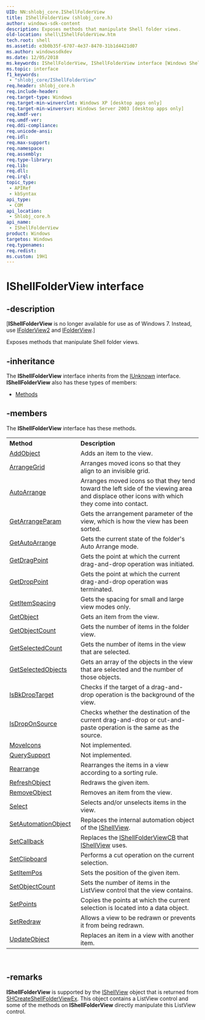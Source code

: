 ```yaml
---
UID: NN:shlobj_core.IShellFolderView
title: IShellFolderView (shlobj_core.h)
author: windows-sdk-content
description: Exposes methods that manipulate Shell folder views.
old-location: shell\IShellFolderView.htm
tech.root: shell
ms.assetid: e3b0b35f-6707-4e37-8470-31b1d4421d07
ms.author: windowssdkdev
ms.date: 12/05/2018
ms.keywords: IShellFolderView, IShellFolderView interface [Windows Shell], IShellFolderView interface [Windows Shell],described, _shell_IShellFolderView, shell.IShellFolderView, shlobj_core/IShellFolderView
ms.topic: interface
f1_keywords: 
 - "shlobj_core/IShellFolderView"
req.header: shlobj_core.h
req.include-header: 
req.target-type: Windows
req.target-min-winverclnt: Windows XP [desktop apps only]
req.target-min-winversvr: Windows Server 2003 [desktop apps only]
req.kmdf-ver: 
req.umdf-ver: 
req.ddi-compliance: 
req.unicode-ansi: 
req.idl: 
req.max-support: 
req.namespace: 
req.assembly: 
req.type-library: 
req.lib: 
req.dll: 
req.irql: 
topic_type:
 - APIRef
 - kbSyntax
api_type:
 - COM
api_location:
 - Shlobj_core.h
api_name:
 - IShellFolderView
product: Windows
targetos: Windows
req.typenames: 
req.redist: 
ms.custom: 19H1
---
```


# IShellFolderView interface


## -description


<p class="CCE_Message">[<b>IShellFolderView</b> is no longer available for use as of Windows 7. Instead, use <a href="https://docs.microsoft.com/windows/desktop/api/shobjidl_core/nn-shobjidl_core-ifolderview2">IFolderView2</a> and <a href="https://docs.microsoft.com/windows/desktop/api/shobjidl_core/nn-shobjidl_core-ifolderview">IFolderView</a>.]

Exposes methods that manipulate Shell folder views.


## -inheritance

The <b xmlns:loc="http://microsoft.com/wdcml/l10n">IShellFolderView</b> interface inherits from the <a href="https://docs.microsoft.com/windows/desktop/api/unknwn/nn-unknwn-iunknown">IUnknown</a> interface. <b>IShellFolderView</b> also has these types of members:
<ul>
<li><a href="https://docs.microsoft.com/">Methods</a></li>
</ul>

## -members

The <b>IShellFolderView</b> interface has these methods.
<table class="members" id="memberListMethods">
<tr>
<th align="left" width="37%">Method</th>
<th align="left" width="63%">Description</th>
</tr>
<tr data="declared;">
<td align="left" width="37%">
<a href="https://docs.microsoft.com/windows/desktop/api/shlobj_core/nf-shlobj_core-ishellfolderview-addobject">AddObject</a>
</td>
<td align="left" width="63%">
Adds an item to the view.

</td>
</tr>
<tr data="declared;">
<td align="left" width="37%">
<a href="https://docs.microsoft.com/windows/desktop/api/shlobj_core/nf-shlobj_core-ishellfolderview-arrangegrid">ArrangeGrid</a>
</td>
<td align="left" width="63%">
Arranges moved icons so that they align to an invisible grid.

</td>
</tr>
<tr data="declared;">
<td align="left" width="37%">
<a href="https://docs.microsoft.com/windows/desktop/api/shlobj_core/nf-shlobj_core-ishellfolderview-autoarrange">AutoArrange</a>
</td>
<td align="left" width="63%">
Arranges moved icons so that they tend toward the left side of the viewing area and displace other icons with which they come into contact.

</td>
</tr>
<tr data="declared;">
<td align="left" width="37%">
<a href="https://docs.microsoft.com/windows/desktop/api/shlobj_core/nf-shlobj_core-ishellfolderview-getarrangeparam">GetArrangeParam</a>
</td>
<td align="left" width="63%">
Gets the arrangement parameter of the view, which is how the view has been sorted.

</td>
</tr>
<tr data="declared;">
<td align="left" width="37%">
<a href="https://docs.microsoft.com/windows/desktop/api/shlobj_core/nf-shlobj_core-ishellfolderview-getautoarrange">GetAutoArrange</a>
</td>
<td align="left" width="63%">
Gets the current state of the folder's Auto Arrange mode.

</td>
</tr>
<tr data="declared;">
<td align="left" width="37%">
<a href="https://docs.microsoft.com/windows/desktop/api/shlobj_core/nf-shlobj_core-ishellfolderview-getdragpoint">GetDragPoint</a>
</td>
<td align="left" width="63%">
Gets the point at which the current drag-and-drop operation was initiated.

</td>
</tr>
<tr data="declared;">
<td align="left" width="37%">
<a href="https://docs.microsoft.com/windows/desktop/api/shlobj_core/nf-shlobj_core-ishellfolderview-getdroppoint">GetDropPoint</a>
</td>
<td align="left" width="63%">
Gets the point at which the current drag-and-drop operation was terminated.

</td>
</tr>
<tr data="declared;">
<td align="left" width="37%">
<a href="https://docs.microsoft.com/windows/desktop/api/shlobj_core/nf-shlobj_core-ishellfolderview-getitemspacing">GetItemSpacing</a>
</td>
<td align="left" width="63%">
Gets the spacing for small and large view modes only.

</td>
</tr>
<tr data="declared;">
<td align="left" width="37%">
<a href="https://docs.microsoft.com/windows/desktop/api/shlobj_core/nf-shlobj_core-ishellfolderview-getobject">GetObject</a>
</td>
<td align="left" width="63%">
Gets an item from the view.

</td>
</tr>
<tr data="declared;">
<td align="left" width="37%">
<a href="https://docs.microsoft.com/windows/desktop/api/shlobj_core/nf-shlobj_core-ishellfolderview-getobjectcount">GetObjectCount</a>
</td>
<td align="left" width="63%">
Gets the number of items in the folder view.

</td>
</tr>
<tr data="declared;">
<td align="left" width="37%">
<a href="https://docs.microsoft.com/windows/desktop/api/shlobj_core/nf-shlobj_core-ishellfolderview-getselectedcount">GetSelectedCount</a>
</td>
<td align="left" width="63%">
Gets the number of items in the view that are selected.

</td>
</tr>
<tr data="declared;">
<td align="left" width="37%">
<a href="https://docs.microsoft.com/windows/desktop/api/shlobj_core/nf-shlobj_core-ishellfolderview-getselectedobjects">GetSelectedObjects</a>
</td>
<td align="left" width="63%">
Gets an array of the objects in the view that are selected and the number of those objects.

</td>
</tr>
<tr data="declared;">
<td align="left" width="37%">
<a href="https://docs.microsoft.com/windows/desktop/api/shlobj_core/nf-shlobj_core-ishellfolderview-isbkdroptarget">IsBkDropTarget</a>
</td>
<td align="left" width="63%">
Checks if the target of a drag-and-drop operation is the background of the view.

</td>
</tr>
<tr data="declared;">
<td align="left" width="37%">
<a href="https://docs.microsoft.com/windows/desktop/api/shlobj_core/nf-shlobj_core-ishellfolderview-isdroponsource">IsDropOnSource</a>
</td>
<td align="left" width="63%">
Checks whether the destination of the current drag-and-drop or cut-and-paste operation is the same as the source.

</td>
</tr>
<tr data="declared;">
<td align="left" width="37%">
<a href="https://docs.microsoft.com/windows/desktop/api/shlobj_core/nf-shlobj_core-ishellfolderview-moveicons">MoveIcons</a>
</td>
<td align="left" width="63%">
Not implemented.

</td>
</tr>
<tr data="declared;">
<td align="left" width="37%">
<a href="https://docs.microsoft.com/windows/desktop/api/shlobj_core/nf-shlobj_core-ishellfolderview-querysupport">QuerySupport</a>
</td>
<td align="left" width="63%">
Not implemented.

</td>
</tr>
<tr data="declared;">
<td align="left" width="37%">
<a href="https://docs.microsoft.com/windows/desktop/api/shlobj_core/nf-shlobj_core-ishellfolderview-rearrange">Rearrange</a>
</td>
<td align="left" width="63%">
Rearranges the items in a view according to a sorting rule.

</td>
</tr>
<tr data="declared;">
<td align="left" width="37%">
<a href="https://docs.microsoft.com/windows/desktop/api/shlobj_core/nf-shlobj_core-ishellfolderview-refreshobject">RefreshObject</a>
</td>
<td align="left" width="63%">
Redraws the given item.

</td>
</tr>
<tr data="declared;">
<td align="left" width="37%">
<a href="https://docs.microsoft.com/windows/desktop/api/shlobj_core/nf-shlobj_core-ishellfolderview-removeobject">RemoveObject</a>
</td>
<td align="left" width="63%">
Removes an item from the view.

</td>
</tr>
<tr data="declared;">
<td align="left" width="37%">
<a href="https://docs.microsoft.com/windows/desktop/api/shlobj_core/nf-shlobj_core-ishellfolderview-select">Select</a>
</td>
<td align="left" width="63%">
Selects and/or unselects items in the view.

</td>
</tr>
<tr data="declared;">
<td align="left" width="37%">
<a href="https://docs.microsoft.com/windows/desktop/api/shlobj_core/nf-shlobj_core-ishellfolderview-setautomationobject">SetAutomationObject</a>
</td>
<td align="left" width="63%">
Replaces the internal automation object of the <a href="https://docs.microsoft.com/windows/desktop/api/shobjidl_core/nn-shobjidl_core-ishellview">IShellView</a>.

</td>
</tr>
<tr data="declared;">
<td align="left" width="37%">
<a href="https://docs.microsoft.com/windows/desktop/api/shlobj_core/nf-shlobj_core-ishellfolderview-setcallback">SetCallback</a>
</td>
<td align="left" width="63%">
Replaces the <a href="https://docs.microsoft.com/windows/desktop/api/shlobj_core/nn-shlobj_core-ishellfolderviewcb">IShellFolderViewCB</a> that <a href="https://docs.microsoft.com/windows/desktop/api/shobjidl_core/nn-shobjidl_core-ishellview">IShellView</a> uses.

</td>
</tr>
<tr data="declared;">
<td align="left" width="37%">
<a href="https://docs.microsoft.com/windows/desktop/api/shlobj_core/nf-shlobj_core-ishellfolderview-setclipboard">SetClipboard</a>
</td>
<td align="left" width="63%">
Performs a cut operation on the current selection.

</td>
</tr>
<tr data="declared;">
<td align="left" width="37%">
<a href="https://docs.microsoft.com/windows/desktop/api/shlobj_core/nf-shlobj_core-ishellfolderview-setitempos">SetItemPos</a>
</td>
<td align="left" width="63%">
Sets the position of the given item.

</td>
</tr>
<tr data="declared;">
<td align="left" width="37%">
<a href="https://docs.microsoft.com/windows/desktop/api/shlobj_core/nf-shlobj_core-ishellfolderview-setobjectcount">SetObjectCount</a>
</td>
<td align="left" width="63%">
Sets the number of items in the ListView control that the view contains.

</td>
</tr>
<tr data="declared;">
<td align="left" width="37%">
<a href="https://docs.microsoft.com/windows/desktop/api/shlobj_core/nf-shlobj_core-ishellfolderview-setpoints">SetPoints</a>
</td>
<td align="left" width="63%">
Copies the points at which the current selection is located into a data object.

</td>
</tr>
<tr data="declared;">
<td align="left" width="37%">
<a href="https://docs.microsoft.com/windows/desktop/api/shlobj_core/nf-shlobj_core-ishellfolderview-setredraw">SetRedraw</a>
</td>
<td align="left" width="63%">
Allows a view to be redrawn or prevents it from being redrawn.

</td>
</tr>
<tr data="declared;">
<td align="left" width="37%">
<a href="https://docs.microsoft.com/windows/desktop/api/shlobj_core/nf-shlobj_core-ishellfolderview-updateobject">UpdateObject</a>
</td>
<td align="left" width="63%">
Replaces an item in a view with another item.

</td>
</tr>
</table> 


## -remarks



<b>IShellFolderView</b> is supported by the <a href="https://docs.microsoft.com/windows/desktop/api/shobjidl_core/nn-shobjidl_core-ishellview">IShellView</a> object that is returned from <a href="https://docs.microsoft.com/windows/desktop/api/shlobj_core/nf-shlobj_core-shcreateshellfolderviewex">SHCreateShellFolderViewEx</a>.  This object contains a ListView control and some of the methods on <b>IShellFolderView</b> directly manipulate this ListView control.



